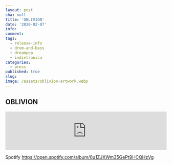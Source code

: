```yaml
---
layout: post
sha: null
title: 'OBLIVION'
date: '2020-02-07'
info: 
comment: 
tags:
  - release-info
  - drum-and-bass
  - dreampop
  - indietronica
categories:
  - press
published: true
slug: 
image: /assets/oblivion-artwork.webp
---
```


## OBLIVION

<iframe loading="lazy" style="border: 0; width: 100%; height: 120px;" src="https://bandcamp.com/EmbeddedPlayer/album=219194279/size=large/bgcol=333333/linkcol=e99708/tracklist=false/artwork=small/transparent=true/" seamless><a href="https://sparkdnb.bandcamp.com/album/oblivion">OBLIVION by SFSQ</a></iframe>


Spotify
https://open.spotify.com/album/0u1ZJXWm35GePt9HCQHzVg